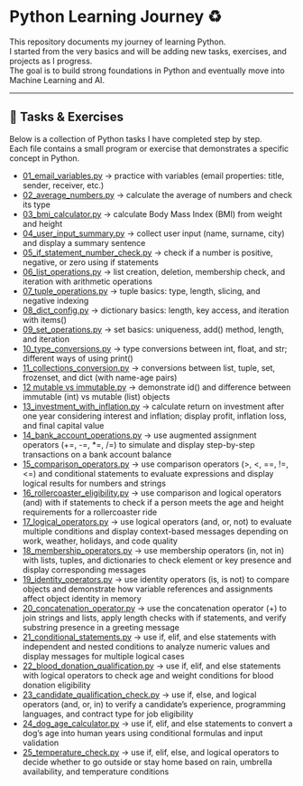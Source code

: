 # Python Learning Journey ♻️

This repository documents my journey of learning Python.  
I started from the very basics and will be adding new tasks, exercises, and projects as I progress.  
The goal is to build strong foundations in Python and eventually move into Machine Learning and AI.

---

## 📂 Tasks & Exercises

Below is a collection of Python tasks I have completed step by step.  
Each file contains a small program or exercise that demonstrates a specific concept in Python.  

- [01_email_variables.py](tasks/01_email_variables.py) → practice with variables (email properties: title, sender, receiver, etc.)
- [02_average_numbers.py](tasks/02_average_numbers.py) → calculate the average of numbers and check its type
- [03_bmi_calculator.py](tasks/03_bmi_calculator.py) → calculate Body Mass Index (BMI) from weight and height
- [04_user_input_summary.py](tasks/04_user_input_summary.py) → collect user input (name, surname, city) and display a summary sentence
- [05_if_statement_number_check.py](tasks/05_if_statement_number_check.py) → check if a number is positive, negative, or zero using if statements
- [06_list_operations.py](tasks/06_list_operations.py) → list creation, deletion, membership check, and iteration with arithmetic operations
- [07_tuple_operations.py](tasks/07_tuple_operations.py) → tuple basics: type, length, slicing, and negative indexing
- [08_dict_config.py](tasks/08_dict_config.py) → dictionary basics: length, key access, and iteration with items()
- [09_set_operations.py](tasks/09_set_operations.py) → set basics: uniqueness, add() method, length, and iteration
- [10_type_conversions.py](tasks/10_type_conversions.py) → type conversions between int, float, and str; different ways of using print()
- [11_collections_conversion.py](tasks/11_collections_conversion.py) → conversions between list, tuple, set, frozenset, and dict (with name-age pairs)
- [12 mutable vs immutable.py](tasks/12_mutable_vs_immutable.py) → demonstrate id() and difference between immutable (int) vs mutable (list) objects
- [13_investment_with_inflation.py](tasks/13_investment_with_inflation.py) → calculate return on investment after one year considering interest and inflation; display profit, inflation loss, and final capital value
- [14_bank_account_operations.py](tasks/14_bank_account_operations.py) → use augmented assignment operators (+=, -=, *=, /=) to simulate and display step-by-step transactions on a bank account balance
- [15_comparison_operators.py](tasks/15_comparison_operators.py) → use comparison operators (>, <, ==, !=, <=) and conditional statements to evaluate expressions and display logical results for numbers and strings
- [16_rollercoaster_eligibility.py](tasks/16_rollercoaster_eligibility.py) → use comparison and logical operators (and) with if statements to check if a person meets the age and height requirements for a rollercoaster ride
- [17_logical_operators.py](tasks/17_logical_operators.py) → use logical operators (and, or, not) to evaluate multiple conditions and display context-based messages depending on work, weather, holidays, and code quality
- [18_membership_operators.py](tasks/18_membership_operators.py) → use membership operators (in, not in) with lists, tuples, and dictionaries to check element or key presence and display corresponding messages
- [19_identity_operators.py](tasks/19_identity_operators.py) → use identity operators (is, is not) to compare objects and demonstrate how variable references and assignments affect object identity in memory
- [20_concatenation_operator.py](tasks/20_concatenation_operator.py) → use the concatenation operator (+) to join strings and lists, apply length checks with if statements, and verify substring presence in a greeting message
- [21_conditional_statements.py](tasks/21_conditional_statements.py) → use if, elif, and else statements with independent and nested conditions to analyze numeric values and display messages for multiple logical cases
- [22_blood_donation_qualification.py](tasks/22_blood_donation_qualification.py) → use if, elif, and else statements with logical operators to check age and weight conditions for blood donation eligibility
- [23_candidate_qualification_check.py](tasks/23_candidate_qualification_check.py) → use if, else, and logical operators (and, or, in) to verify a candidate’s experience, programming languages, and contract type for job eligibility
- [24_dog_age_calculator.py](tasks/24_dog_age_calculator.py) → use if, elif, and else statements to convert a dog’s age into human years using conditional formulas and input validation
- [25_temperature_check.py](tasks/25_temperature_check.py) → use if, elif, else, and logical operators to decide whether to go outside or stay home based on rain, umbrella availability, and temperature conditions



















  













